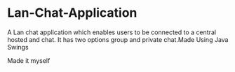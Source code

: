 # Lan-Chat-Application
A Lan chat application which enables users to be connected to a central hosted and chat. It has two options group and private chat.Made Using Java Swings


Made it myself
